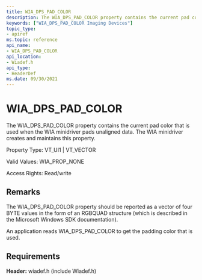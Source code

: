 ```yaml
---
title: WIA_DPS_PAD_COLOR
description: The WIA_DPS_PAD_COLOR property contains the current pad color that is used when the WIA minidriver pads unaligned data. The WIA minidriver creates and maintains this property.
keywords: ["WIA_DPS_PAD_COLOR Imaging Devices"]
topic_type:
- apiref
ms.topic: reference
api_name:
- WIA_DPS_PAD_COLOR
api_location:
- Wiadef.h
api_type:
- HeaderDef
ms.date: 09/30/2021
---
```


# WIA_DPS_PAD_COLOR

The WIA_DPS_PAD_COLOR property contains the current pad color that is used when the WIA minidriver pads unaligned data. The WIA minidriver creates and maintains this property.

Property Type: VT_UI1 | VT_VECTOR

Valid Values: WIA_PROP_NONE

Access Rights: Read/write

## Remarks

The WIA_DPS_PAD_COLOR property should be reported as a vector of four BYTE values in the form of an RGBQUAD structure (which is described in the Microsoft Windows SDK documentation).

An application reads WIA_DPS_PAD_COLOR to get the padding color that is used.

## Requirements

**Header:** wiadef.h (include Wiadef.h)
